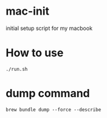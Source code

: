 # mac-init
initial setup script for my macbook

# How to use
```
./run.sh
```

# dump command
```
brew bundle dump --force --describe
```

